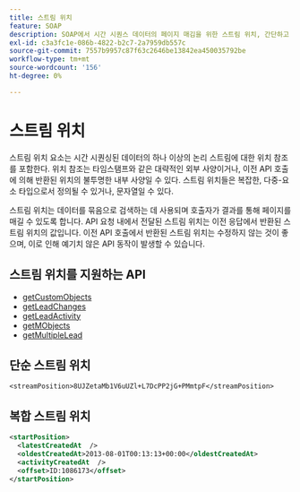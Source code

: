 ```yaml
---
title: 스트림 위치
feature: SOAP
description: SOAP에서 시간 시퀀스 데이터의 페이지 매김을 위한 스트림 위치, 간단하고 복잡한 형식, getLeadChanges, getLeadActivity 등에서의 사용에 대해 설명합니다.
exl-id: c3a3fc1e-086b-4822-b2c7-2a7959db557c
source-git-commit: 7557b9957c87f63c2646be13842ea450035792be
workflow-type: tm+mt
source-wordcount: '156'
ht-degree: 0%

---
```


# 스트림 위치

스트림 위치 요소는 시간 시퀀싱된 데이터의 하나 이상의 논리 스트림에 대한 위치 참조를 포함한다. 위치 참조는 타임스탬프와 같은 대략적인 외부 사양이거나, 이전 API 호출에 의해 반환된 위치의 불투명한 내부 사양일 수 있다. 스트림 위치들은 복잡한, 다중-요소 타입으로서 정의될 수 있거나, 문자열일 수 있다.

스트림 위치는 데이터를 묶음으로 검색하는 데 사용되며 호출자가 결과를 통해 페이지를 매길 수 있도록 합니다. API 요청 내에서 전달된 스트림 위치는 이전 응답에서 반환된 스트림 위치의 값입니다. 이전 API 호출에서 반환된 스트림 위치는 수정하지 않는 것이 좋으며, 이로 인해 예기치 않은 API 동작이 발생할 수 있습니다.

## 스트림 위치를 지원하는 API

- [getCustomObjects](getcustomobjects.md)
- [getLeadChanges](getleadchanges.md)
- [getLeadActivity](getleadactivity.md)
- [getMObjects](getmobjects.md)
- [getMultipleLead](getmultipleleads.md)

## 단순 스트림 위치

```
<streamPosition>8UJZetaMb1V6uUZl+L7DcPP2jG+PMmtpF</streamPosition>
```

## 복합 스트림 위치

```xml
<startPosition>
  <latestCreatedAt  />
  <oldestCreatedAt>2013-08-01T00:13:13+00:00</oldestCreatedAt>
  <activityCreatedAt  />
  <offset>ID:1086173</offset>
</startPosition>
```
